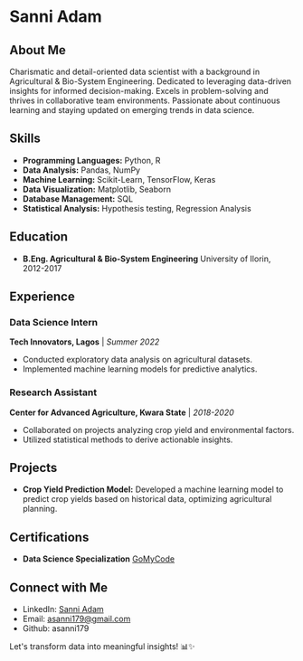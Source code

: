 # Sanni Adam

## About Me
Charismatic and detail-oriented data scientist with a background in Agricultural & Bio-System Engineering. Dedicated to leveraging data-driven insights for informed decision-making. Excels in problem-solving and thrives in collaborative team environments. Passionate about continuous learning and staying updated on emerging trends in data science.

## Skills
- **Programming Languages:** Python, R
- **Data Analysis:** Pandas, NumPy
- **Machine Learning:** Scikit-Learn, TensorFlow, Keras
- **Data Visualization:** Matplotlib, Seaborn
- **Database Management:** SQL
- **Statistical Analysis:** Hypothesis testing, Regression Analysis

## Education
- **B.Eng. Agricultural & Bio-System Engineering**
  University of Ilorin, 2012-2017

## Experience
### Data Science Intern
**Tech Innovators, Lagos** | *Summer 2022*
- Conducted exploratory data analysis on agricultural datasets.
- Implemented machine learning models for predictive analytics.

### Research Assistant
**Center for Advanced Agriculture, Kwara State** | *2018-2020*
- Collaborated on projects analyzing crop yield and environmental factors.
- Utilized statistical methods to derive actionable insights.

## Projects
- **Crop Yield Prediction Model:** Developed a machine learning model to predict crop yields based on historical data, optimizing agricultural planning.

## Certifications
- **Data Science Specialization**
  [GoMyCode](https://learn.gomycode.co/)

## Connect with Me
- LinkedIn: [Sanni Adam](https://www.linkedin.com/in/sanniadam)
- Email: [asanni179@gmail.com](mailto:asanni179@gmail.com)
- Github: asanni179

Let's transform data into meaningful insights! 📊✨

